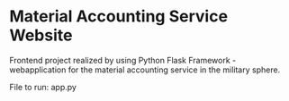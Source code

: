 # Material Accounting Service Website

Frontend project realized by using Python Flask Framework - webapplication for 
the material accounting service in the military sphere.

File to run: app.py
